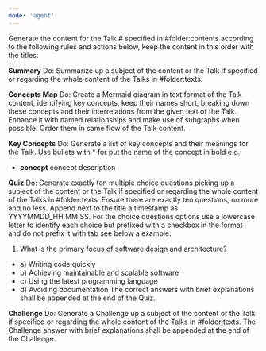 ```yaml
---
mode: 'agent'
---
```

Generate the content for the Talk # specified in #folder:contents according to the following rules and actions below, keep the content in this order with the titles:

**Summary**
Do: Summarize up a subject of the content or the Talk if specified or regarding the whole content of the Talks in #folder:texts.

**Concepts Map**
Do: Create a Mermaid diagram in text format of the Talk content, identifying key concepts, keep their names short, breaking down these concepts and their interrelations from the given text of the Talk. Enhance it with named relationships and make use of subgraphs when possible. Order them in same flow of the Talk content.

**Key Concepts**
Do: Generate a list of key concepts and their meanings for the Talk. Use bullets with * for put the name of the concept in bold e.g.:
* **concept** concept description

**Quiz**
Do: Generate exactly ten multiple choice questions picking up a subject of the content or the Talk if specified or regarding the whole content of the Talks in #folder:texts. Ensure there are exactly ten questions, no more and no less. Append next to the title a timestamp as YYYYMMDD_HH:MM:SS. For the choice questions options use a lowercase letter to identify each choice but prefixed with a checkbox in the format `- ` and do not prefix it with tab see below a example:
1. What is the primary focus of software design and architecture?
- a) Writing code quickly
- b) Achieving maintainable and scalable software
- c) Using the latest programming language
- d) Avoiding documentation
The correct answers with brief explanations shall be appended at the end of the Quiz.

**Challenge**
Do: Generate a Challenge up a subject of the content or the Talk if specified or regarding the whole content of the Talks in #folder:texts. The Challenge answer with brief explanations shall be appended at the end of the Challenge.
